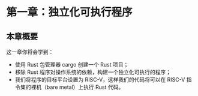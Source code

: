 # 第一章：独立化可执行程序

## 本章概要

这一章你将会学到：

- 使用 Rust 包管理器 cargo 创建一个 Rust 项目；
- 移除 Rust 程序对操作系统的依赖，构建一个独立化可执行的程序；
- 我们将程序的目标平台设置为 RISC-V，这样我们的代码将可以在 RISC-V 指令集的裸机（bare metal）上执行 Rust 代码。